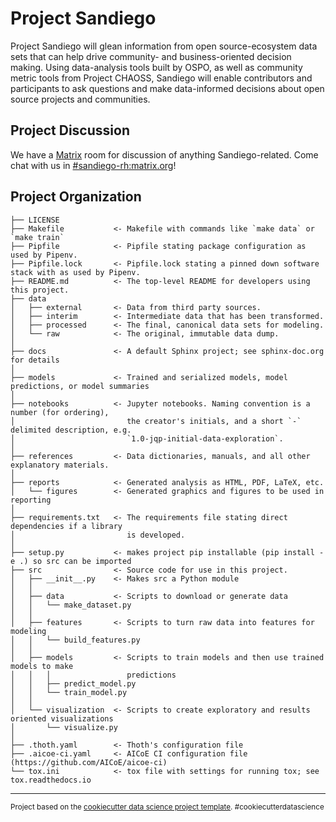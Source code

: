 Project Sandiego
==============================

Project Sandiego will glean information from open source-ecosystem data sets that can help drive community- and business-oriented decision making. Using data-analysis tools built by OSPO, as well as community metric tools from Project CHAOSS, Sandiego will enable contributors and participants to ask questions and make data-informed decisions about open source projects and communities.

Project Discussion
------------

We have a [Matrix](https://matrix.org) room for discussion of anything Sandiego-related. Come chat with us in [#sandiego-rh:matrix.org](https://matrix.to/#/!eSeeqXiNqjrlNaeAdQ:matrix.org)!

Project Organization
------------

    ├── LICENSE
    ├── Makefile           <- Makefile with commands like `make data` or `make train`
    ├── Pipfile            <- Pipfile stating package configuration as used by Pipenv.
    ├── Pipfile.lock       <- Pipfile.lock stating a pinned down software stack with as used by Pipenv.
    ├── README.md          <- The top-level README for developers using this project.
    ├── data
    │   ├── external       <- Data from third party sources.
    │   ├── interim        <- Intermediate data that has been transformed.
    │   ├── processed      <- The final, canonical data sets for modeling.
    │   └── raw            <- The original, immutable data dump.
    │
    ├── docs               <- A default Sphinx project; see sphinx-doc.org for details
    │
    ├── models             <- Trained and serialized models, model predictions, or model summaries
    │
    ├── notebooks          <- Jupyter notebooks. Naming convention is a number (for ordering),
    │                         the creator's initials, and a short `-` delimited description, e.g.
    │                         `1.0-jqp-initial-data-exploration`.
    │
    ├── references         <- Data dictionaries, manuals, and all other explanatory materials.
    │
    ├── reports            <- Generated analysis as HTML, PDF, LaTeX, etc.
    │   └── figures        <- Generated graphics and figures to be used in reporting
    │
    ├── requirements.txt   <- The requirements file stating direct dependencies if a library
    │                         is developed.
    │
    ├── setup.py           <- makes project pip installable (pip install -e .) so src can be imported
    ├── src                <- Source code for use in this project.
    │   ├── __init__.py    <- Makes src a Python module
    │   │
    │   ├── data           <- Scripts to download or generate data
    │   │   └── make_dataset.py
    │   │
    │   ├── features       <- Scripts to turn raw data into features for modeling
    │   │   └── build_features.py
    │   │
    │   ├── models         <- Scripts to train models and then use trained models to make
    │   │   │                 predictions
    │   │   ├── predict_model.py
    │   │   └── train_model.py
    │   │
    │   └── visualization  <- Scripts to create exploratory and results oriented visualizations
    │       └── visualize.py
    │
    ├── .thoth.yaml        <- Thoth's configuration file
    ├── .aicoe-ci.yaml     <- AICoE CI configuration file (https://github.com/AICoE/aicoe-ci)
    └── tox.ini            <- tox file with settings for running tox; see tox.readthedocs.io


--------

<p><small>Project based on the <a target="_blank" href="https://drivendata.github.io/cookiecutter-data-science/">cookiecutter data science project template</a>. #cookiecutterdatascience</small></p>
